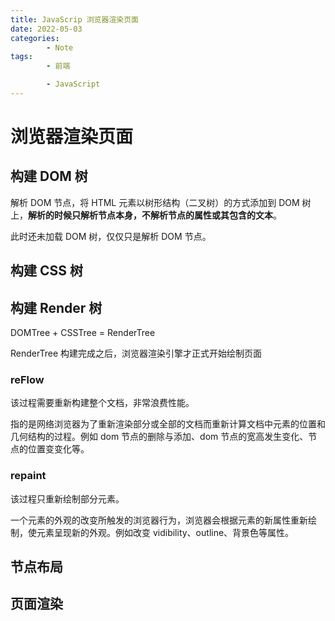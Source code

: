 ```yaml
---
title: JavaScrip 浏览器渲染页面
date: 2022-05-03
categories:
        - Note
tags:
        - 前端

        - JavaScript
---
```


# 浏览器渲染页面

## 构建 DOM 树

解析 DOM 节点，将 HTML 元素以树形结构（二叉树）的方式添加到 DOM 树上，**解析的时候只解析节点本身，不解析节点的属性或其包含的文本**。

此时还未加载 DOM 树，仅仅只是解析 DOM 节点。

## 构建 CSS 树

## 构建 Render 树

DOMTree + CSSTree = RenderTree

RenderTree 构建完成之后，浏览器渲染引擎才正式开始绘制页面

### reFlow

该过程需要重新构建整个文档，非常浪费性能。

指的是网络浏览器为了重新渲染部分或全部的文档而重新计算文档中元素的位置和几何结构的过程。例如 dom 节点的删除与添加、dom 节点的宽高发生变化、节点的位置变变化等。

### repaint

该过程只重新绘制部分元素。

一个元素的外观的改变所触发的浏览器行为，浏览器会根据元素的新属性重新绘制，使元素呈现新的外观。例如改变 vidibility、outline、背景色等属性。

## 节点布局

## 页面渲染
